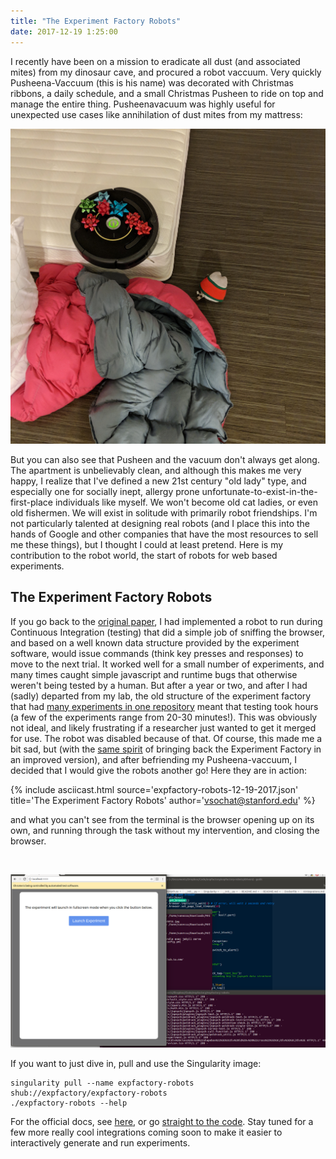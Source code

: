 ```yaml
---
title: "The Experiment Factory Robots"
date: 2017-12-19 1:25:00
---
```


I recently have been on a mission to eradicate all dust
(and associated mites) from my dinosaur cave, and procured a robot vaccuum. Very quickly
Pusheena-Vaccuum (this is his name) was decorated with Christmas ribbons, a daily schedule, and 
a small Christmas Pusheen to ride on top and manage the entire thing. Pusheenavacuum was highly
useful for unexpected use cases like annihilation of dust mites from my mattress:

![/assets/images/posts/expfactory-robots/vac.jpg](/assets/images/posts/expfactory-robots/vac.jpg)


But you can also see that Pusheen and the vacuum don't always get along. The apartment is unbelievably clean, and although this makes me very happy, I realize that I've defined a new 21st century "old lady" type, and especially one for socially inept, allergy prone unfortunate-to-exist-in-the-first-place individuals like myself. We won't become old cat ladies, or even old fishermen. We will exist in solitude with primarily robot friendships. I'm not particularly talented at designing real robots (and I place this into the hands of Google and other companies that have the most resources to sell me these things), but
I thought I could at least pretend. Here is my contribution to the robot world, the start of robots for web based experiments.

## The Experiment Factory Robots
If you go back to the <a href="https://www.ncbi.nlm.nih.gov/pmc/articles/PMC4844768/" target="_blank">original paper</a>, I had implemented a robot to run during Continuous Integration (testing)
that did a simple job of sniffing the browser, and based on a well known data structure provided by the experiment
software, would issue commands (think key presses and responses) to move to the next trial. It worked well for a small number of experiments, and many times caught simple javascript and runtime bugs that otherwise weren't being tested by a human. But after a year or two, and after I had (sadly) departed from my lab, the old structure of the experiment factory that had <a href="https://www.github.com/expfactory/expfactory-experiments" target="_blank">many experiments in one repository</a> meant that testing took hours (a few of the experiments range from 20-30 minutes!). This was obviously not ideal, and likely frustrating if a researcher just wanted to get it merged for use. The robot was disabled because of that. Of course, this made me a bit sad, but (with the <a href="https://vsoch.github.io/2017/expfactory-beta/" target="_blank">same spirit</a> of bringing back the Experiment Factory in an improved version), and after befriending my Pusheena-vaccuum, I decided that I would give the robots another go! Here they are in action:

{% include asciicast.html source='expfactory-robots-12-19-2017.json' title='The Experiment Factory Robots' author='vsochat@stanford.edu' %}

and what you can't see from the terminal is the browser opening up on its own, and running through the task without my intervention, and closing the browser.

<br>

![/assets/images/posts/expfactory-robots/chrome.png](/assets/images/posts/expfactory-robots/chrome.png)

If you want to just dive in, pull and use the Singularity image:

```
singularity pull --name expfactory-robots shub://expfactory/expfactory-robots
./expfactory-robots --help
```

For the official docs, see <a href="https://expfactory.github.io/integrations#expfactory-robots" target="_blank">here</a>, or go <a href="https://github.com/expfactory/expfactory-robots" target="_blank">straight to the code</a>. Stay tuned for a few more really cool integrations coming soon to make it easier to interactively generate and run experiments.
